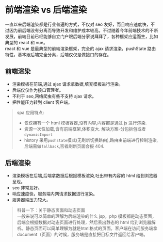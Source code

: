 # 前端渲染 vs 后端渲染

一直以来后端渲染都是行业普遍的方式，不仅对 seo 友好，而且响应速度快，不过因为前后端没有分离而导致开发和维护成本较高。不过随着今年前端技术的不断发展，前端目前已经能够自立门户跟后端分家说拜拜了，各种框架应运而生，比如典型的 react 和 vue。<br/>
react 和 vue 是最典型的前端渲染框架，完全的 ajax 请求渲染，pushState 路由特性，基本跟后端完全分离，后端仅仅是做接口的存在。

## 前端渲染

- 渲染模板在前端,通过 ajax 请求拿数据,填充模板进行渲染。
- 后端仅仅作为接口管理者。
- 不利于 seo,网络爬虫有些不支持 ajax 请求。
- 把性能压力转到 client 客户端。

> spa 应用特点:
>
> - 仅仅拥有一个 html 模板容器,没有内容,内容都是通过 js 进行渲染.
> - 资源一次性加载,含有前端框架,体积变大. 解决方案-分包拆包或者`dynamicImport`
> - history 采用`pushstate`模式(无刷新切换路由),路由由前端进行控制渲染,后端需做`fallback`,否者刷新页面会报 404.

## 后端渲染

- 渲染模板在后端,后端拿数据后根据模板渲染,吐出带有内容的 html 给到浏览器呈现。
- seo 非常友好。
- 响应速度快，服务端内网请求数据进行渲染。
- 服务器端压力较大。

> 科普一下：关于静态页面和动态页面<br/>
> 一般来说可以简单的理解为后端渲染的什么 jsp，php 模板都是动态页面，后端会根据数据对动态页面进行处理，然后丢出静态的 html 给到浏览器解析。静态页面可以简单理解为就是html格式的页面，客户端在访问服务端拿document（页面）的时候，服务端是直接把目标文件返回给客户端。

